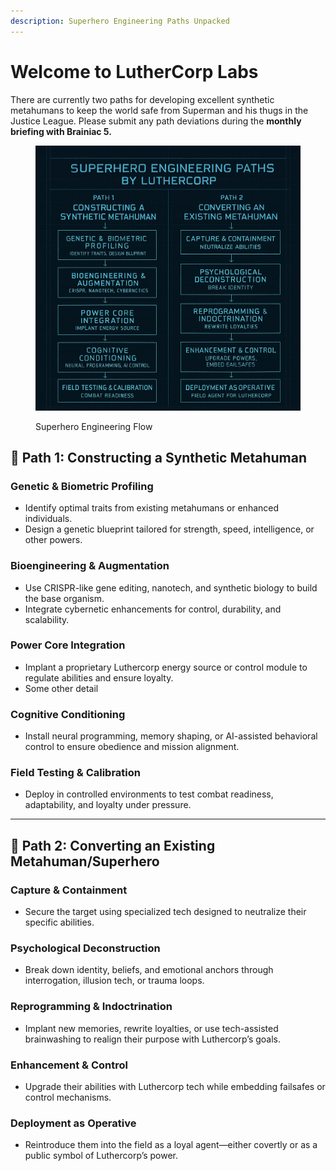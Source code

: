 ```yaml
---
description: Superhero Engineering Paths Unpacked
---
```


# Welcome to LutherCorp Labs

There are currently two paths for developing excellent synthetic metahumans to keep the world safe from Superman and his thugs in the Justice League. Please submit any path deviations during the **monthly briefing with Brainiac 5.**

<figure><img src=".gitbook/assets/Luthercorp __Path 1.jpeg" alt="" width="563"><figcaption><p>Superhero Engineering Flow</p></figcaption></figure>

## 🧬 Path 1: Constructing a Synthetic Metahuman

### Genetic & Biometric Profiling

* Identify optimal traits from existing metahumans or enhanced individuals.
* Design a genetic blueprint tailored for strength, speed, intelligence, or other powers.

### Bioengineering & Augmentation

* Use CRISPR-like gene editing, nanotech, and synthetic biology to build the base organism.
* Integrate cybernetic enhancements for control, durability, and scalability.

### Power Core Integration

* Implant a proprietary Luthercorp energy source or control module to regulate abilities and ensure loyalty.
* Some other detail

### Cognitive Conditioning

* Install neural programming, memory shaping, or AI-assisted behavioral control to ensure obedience and mission alignment.

### Field Testing & Calibration

* Deploy in controlled environments to test combat readiness, adaptability, and loyalty under pressure.

***

## 🧠 Path 2: Converting an Existing Metahuman/Superhero

### Capture & Containment

* Secure the target using specialized tech designed to neutralize their specific abilities.

### Psychological Deconstruction

* Break down identity, beliefs, and emotional anchors through interrogation, illusion tech, or trauma loops.

### Reprogramming & Indoctrination

* Implant new memories, rewrite loyalties, or use tech-assisted brainwashing to realign their purpose with Luthercorp’s goals.

### Enhancement & Control

* Upgrade their abilities with Luthercorp tech while embedding failsafes or control mechanisms.

### Deployment as Operative

* Reintroduce them into the field as a loyal agent—either covertly or as a public symbol of Luthercorp’s power.
